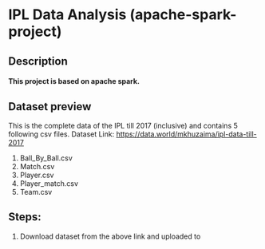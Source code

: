 # IPL Data Analysis (apache-spark-project)

## Description
#### This project is based on apache spark.

## Dataset preview
This is the complete data of the IPL till 2017 (inclusive) and contains 5 following csv files.
Dataset Link: https://data.world/mkhuzaima/ipl-data-till-2017

1. Ball_By_Ball.csv
2. Match.csv
3. Player.csv
4. Player_match.csv
5. Team.csv
   
## Steps:
1. Download dataset from the above link and uploaded to 
